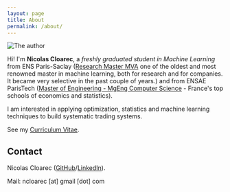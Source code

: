 ```yaml
---
layout: page
title: About
permalink: /about/
---
```


![The author](../assets/images/me.jpg)

Hi! I'm **Nicolas Cloarec**, a *freshly graduated student in Machine Learning* from ENS Paris-Saclay ([Research Master MVA](https://www.enpc.fr/en/masters-mathematics-vision-learning) one of the oldest and most renowned master in machine learning, both for research and for companies. It became very selective in the past couple of years.) and from ENSAE ParisTech ([Master of Engineering - MgEng Computer Science](http://www.ensae.fr/en/data-science/) - France's top schools of economics and statistics).


I am interested in applying optimization, statistics and machine learning techniques to build systematic trading systems.

See my [Curriculum Vitae](http://ncloarec.github.io/PDF/Cloarec_CV.pdf).

## Contact

Nicolas Cloarec ([GitHub](http://github.com/ncloarec)/[LinkedIn](https://linkedin.com/in/nicolas-cloarec-555157109)).

Mail: ncloarec [at] gmail [dot] com
